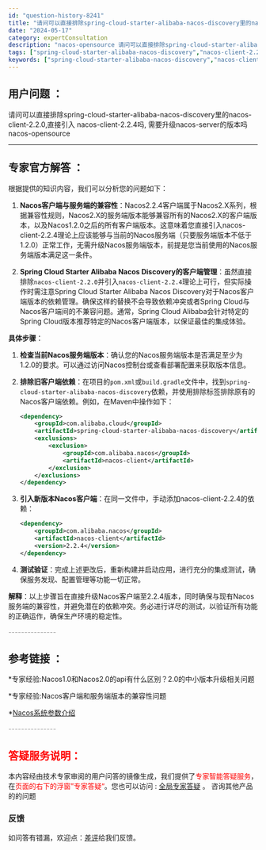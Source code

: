 ```yaml
---
id: "question-history-8241"
title: "请问可以直接排除spring-cloud-starter-alibaba-nacos-discovery里的nacos-client-2.2.0,直接引入 nacos-client-2.2.4吗, 需要升级nacos-server的版本吗 nacos-opensource"
date: "2024-05-17"
category: expertConsultation
description: "nacos-opensource 请问可以直接排除spring-cloud-starter-alibaba-nacos-discovery里的nacos-client-2.2.0,直接引入 nacos-client-2.2.4吗, 需要升级nacos-server的版本吗"
tags: ["spring-cloud-starter-alibaba-nacos-discovery","nacos-client-2.2.0","nacos-client-2.2.4","升级nacos-server"]
keywords: ["spring-cloud-starter-alibaba-nacos-discovery","nacos-client-2.2.0","nacos-client-2.2.4","升级nacos-server"]
---
```


## 用户问题 ： 
 请问可以直接排除spring-cloud-starter-alibaba-nacos-discovery里的nacos-client-2.2.0,直接引入 nacos-client-2.2.4吗, 需要升级nacos-server的版本吗 nacos-opensource 

---------------
## 专家官方解答 ：

根据提供的知识内容，我们可以分析您的问题如下：

1. **Nacos客户端与服务端的兼容性**：Nacos2.2.4客户端属于Nacos2.X系列，根据兼容性规则，Nacos2.X的服务端版本能够兼容所有的Nacos2.X的客户端版本，以及Nacos1.2.0之后的所有客户端版本。这意味着您直接引入nacos-client-2.2.4理论上应该能够与当前的Nacos服务端（只要服务端版本不低于1.2.0）正常工作，无需升级Nacos服务端版本，前提是您当前使用的Nacos服务端版本满足这一条件。

2. **Spring Cloud Starter Alibaba Nacos Discovery的客户端管理**：虽然直接排除`nacos-client-2.2.0`并引入`nacos-client-2.2.4`理论上可行，但实际操作时需注意Spring Cloud Starter Alibaba Nacos Discovery对于Nacos客户端版本的依赖管理。确保这样的替换不会导致依赖冲突或者Spring Cloud与Nacos客户端间的不兼容问题。通常，Spring Cloud Alibaba会针对特定的Spring Cloud版本推荐特定的Nacos客户端版本，以保证最佳的集成体验。

**具体步骤**：

1. **检查当前Nacos服务端版本**：确认您的Nacos服务端版本是否满足至少为1.2.0的要求。可以通过访问Nacos控制台或查看部署配置来获取版本信息。

2. **排除旧客户端依赖**：在项目的`pom.xml`或`build.gradle`文件中，找到`spring-cloud-starter-alibaba-nacos-discovery`依赖，并使用排除标签排除原有的Nacos客户端依赖。例如，在Maven中操作如下：
   ```xml
   <dependency>
       <groupId>com.alibaba.cloud</groupId>
       <artifactId>spring-cloud-starter-alibaba-nacos-discovery</artifactId>
       <exclusions>
           <exclusion>
               <groupId>com.alibaba.nacos</groupId>
               <artifactId>nacos-client</artifactId>
           </exclusion>
       </exclusions>
   </dependency>
   ```

3. **引入新版本Nacos客户端**：在同一文件中，手动添加nacos-client-2.2.4的依赖：
   ```xml
   <dependency>
       <groupId>com.alibaba.nacos</groupId>
       <artifactId>nacos-client</artifactId>
       <version>2.2.4</version>
   </dependency>
   ```

4. **测试验证**：完成上述更改后，重新构建并启动应用，进行充分的集成测试，确保服务发现、配置管理等功能一切正常。

**解释**：以上步骤旨在直接升级Nacos客户端至2.2.4版本，同时确保与现有Nacos服务端的兼容性，并避免潜在的依赖冲突。务必进行详尽的测试，以验证所有功能的正确运作，确保生产环境的稳定性。


<font color="#949494">---------------</font> 


## 参考链接 ：

*专家经验:Nacos1.0和Nacos2.0的api有什么区别？2.0的中小版本升级相关问题 
 
 *专家经验:Nacos客户端和服务端版本的兼容性问题 
 
 *[Nacos系统参数介绍](https://nacos.io/docs/latest/guide/admin/system-configurations)


 <font color="#949494">---------------</font> 
 


## <font color="#FF0000">答疑服务说明：</font> 

本内容经由技术专家审阅的用户问答的镜像生成，我们提供了<font color="#FF0000">专家智能答疑服务</font>，在<font color="#FF0000">页面的右下的浮窗”专家答疑“</font>。您也可以访问 : [全局专家答疑](https://opensource.alibaba.com/chatBot) 。 咨询其他产品的的问题

### 反馈
如问答有错漏，欢迎点：[差评](https://ai.nacos.io/user/feedbackByEnhancerGradePOJOID?enhancerGradePOJOId=13592)给我们反馈。
